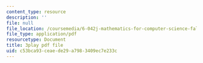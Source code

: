 ```yaml
---
content_type: resource
description: ''
file: null
file_location: /coursemedia/6-042j-mathematics-for-computer-science-fall-2010/c53bca93ceaede29a7983409ec7e233c_5RSMLgy06Ew.pdf
file_type: application/pdf
resourcetype: Document
title: 3play pdf file
uid: c53bca93-ceae-de29-a798-3409ec7e233c
---
```

